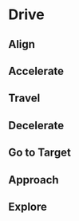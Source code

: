 # Drive
## Align


## Accelerate

## Travel

## Decelerate

## Go to Target

## Approach

## Explore
